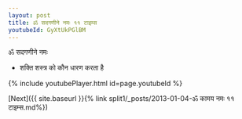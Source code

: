 ```yaml
---
layout: post
title: ॐ सदगणीने नमः ११ टाइम्स
youtubeId: GyXtUkPGlBM
---
```

 
 
 ॐ सदगणीने नमः  
 
 -  शक्ति शस्त्र को कौन धारण करता है 
 
  
 
  
 
 
 
 
 
 


{% include youtubePlayer.html id=page.youtubeId %}
 
[Next]({{ site.baseurl }}{% link  split1/_posts/2013-01-04-ॐ कामय नमः ११ टाइम्स.md%})
 
